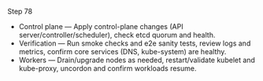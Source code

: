 Step 78
- Control plane — Apply control-plane changes (API server/controller/scheduler), check etcd quorum and health.
- Verification — Run smoke checks and e2e sanity tests, review logs and metrics, confirm core services (DNS, kube-system) are healthy.
- Workers — Drain/upgrade nodes as needed, restart/validate kubelet and kube-proxy, uncordon and confirm workloads resume.